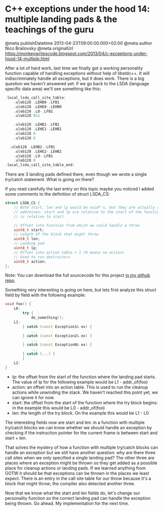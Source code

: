 # C++ exceptions under the hood 14: multiple landing pads & the teachings of the guru

@meta publishDatetime 2013-04-23T09:00:00.000+02:00
@meta author Nico Brailovsky
@meta originalUrl https://monkeywritescode.blogspot.com/2013/04/c-exceptions-under-hood-14-multiple.html

After a lot of hard work, last time we finally got a working personality function capable of handling exceptions without help of libstdc++. It will indiscriminately handle all exceptions, but it does work. There is a big question we haven't answered yet: if we go back to the LSDA (language specific data area) we'll see something like this:

```c++
.local_lsda_call_site_table:
	.uleb128 .LEHB0-.LFB1
	.uleb128 .LEHE0-.LEHB0
	.uleb128 .L8-.LFB1
	.uleb128 0x1

	.uleb128 .LEHB1-.LFB1
	.uleb128 .LEHE1-.LEHB1
	.uleb128 0
	.uleb128 0

  .uleb128 .LEHB2-.LFB1
	.uleb128 .LEHE2-.LEHB2
	.uleb128 .L9-.LFB1
	.uleb128 0
.local_lsda_call_site_table_end:
```

There are 3 landing pads defined there, even though we wrote a single try/catch statement. What is going on there?

If you read carefully the last entry on this topic maybe you noticed I added some comments to the definition of struct LSDA\_CS:

```c++
struct LSDA_CS {
    // Note start, len and lp would be void*'s, but they are actually relative
    // addresses: start and lp are relative to the start of the function, len
    // is relative to start

    // Offset into function from which we could handle a throw
    uint8_t start;
    // Length of the block that might throw
    uint8_t len;
    // Landing pad
    uint8_t lp;
    // Offset into action table + 1 (0 means no action)
    // Used to run destructors
    uint8_t action;
};
```

Note: You can download the full sourcecode for this project [in my github repo](https://github.com/nicolasbrailo/cpp_exception_handling_abi/tree/master/abi_v06).

Something very interesting is going on here, but lets first analyze this struct field by field with the following example:

```c++
void foo() {
    L0:
        try {
            do_something();
    L1:
        } catch (const Exception1& ex) {
            ...
        } catch (const Exception2& ex) {
            ...
        } catch (const ExceptionN& ex) {
            ...
        } catch (...) {
        }
    L2:
}
```

* lp: the offset from the start of the function where the landing pad starts. The value of lp for the following example would be L1 - addr\_of(foo)
* action: an offset into an action table. This is used to run the cleanup actions while unwinding the stack. We haven't reached this point yet, we can ignore it for now.
* start: the offset from the start of the function where the try block begins: in the example this would be L0 - addr\_of(foo)
* len: the length of the try block. On the example this would be L1 - L0

The interesting fields now are start and len: in a function with multiple try/catch blocks we can know whether we should handle an exception by checking if the instruction pointer for the current frame is between start and start + len.

That solves the mystery of how a function with multiple try/catch blocks can handle an exception but we still have another question: why are there three call sites when we only specified a single landing pad? The other three are places where an exception might be thrown so they get added as a possible place for cleanup actions or landing pads. If we learned anything from GOTW it should be that exceptions can be thrown in the places we least expect. There is an entry in the call site table for our throw because it's a block that might throw; the compiler also detected another three.

Now that we know what the start and len fields do, let's change our personality function so the correct landing pad can handle the exception being thrown. Go ahead. My implementation for the next time.

